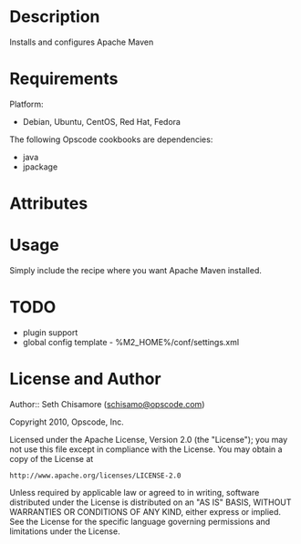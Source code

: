 Description
===========

Installs and configures Apache Maven

Requirements
============

Platform: 

* Debian, Ubuntu, CentOS, Red Hat, Fedora

The following Opscode cookbooks are dependencies:

* java
* jpackage

Attributes
==========

Usage
=====

Simply include the recipe where you want Apache Maven installed.

TODO
====

* plugin support
* global config template - %M2_HOME%/conf/settings.xml

License and Author
==================

Author:: Seth Chisamore (<schisamo@opscode.com>)

Copyright 2010, Opscode, Inc.

Licensed under the Apache License, Version 2.0 (the "License");
you may not use this file except in compliance with the License.
You may obtain a copy of the License at

    http://www.apache.org/licenses/LICENSE-2.0

Unless required by applicable law or agreed to in writing, software
distributed under the License is distributed on an "AS IS" BASIS,
WITHOUT WARRANTIES OR CONDITIONS OF ANY KIND, either express or implied.
See the License for the specific language governing permissions and
limitations under the License.


